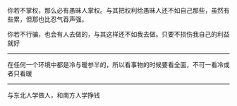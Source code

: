 你若不掌权，那么必有愚昧人掌权。与其把权利给愚昧人还不如自己那些，虽然有些累，但那也比忍气吞声强。

  

你若不行骗，也会有人去做的，与其这样还不如我去做。只要不损伤我自己的利益就好
___
在任何一个环境中都是冷与暖参半的，所以看事物的时候要看全面，不可一看冷或者只看暖
___
与东北人学做人，和南方人学挣钱